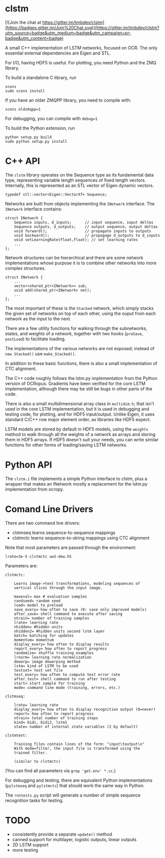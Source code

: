 # clstm

[![Join the chat at https://gitter.im/tmbdev/clstm](https://badges.gitter.im/Join%20Chat.svg)](https://gitter.im/tmbdev/clstm?utm_source=badge&utm_medium=badge&utm_campaign=pr-badge&utm_content=badge)

A small C++ implementation of LSTM networks, focused on OCR.
The only essential external dependencies are Eigen and STL.

For I/O, having HDF5 is useful. For plotting, you need Python and the
ZMQ library.

To build a standalone C library, run

    scons
    sudo scons install

If you have an older ZMQPP library, you need to compile with:

    scons oldzmqpp=1

For debugging, you can compile with `debug=1`

To build the Python extension, run

    python setup.py build
    sudo python setup.py install

# C++ API

The `clstm` library operates on the Sequence type as its fundamental
data type, representing variable length sequences of fixed length vectors.
Internally, this is represented as an STL vector of Eigen dynamic vectors.

    typedef stl::vector<Eigen::VectorXf> Sequence;

Networks are built from objects implementing the `INetwork` interface.
The `INetwork` interface contains:

    struct INetwork {
        Sequence inputs, d_inputs;      // input sequence, input deltas
        Sequence outputs, d_outputs;    // output sequence, output deltas
        void forward();                 // propagate inputs to outputs
        void backward();                // propagage d_outputs to d_inputs
        void setLearningRate(Float,Float); // set learning rates
        ...
    };

Network structures can be hierarchical and there are some network 
implementations whose purpose it is to combine other networks into more
complex structures.

    struct INetwork {
        ...
        vector<shared_ptr<INetwork>> sub;
        void add(shared_ptr<INetwork> net);
        ...
    };

The most important of these is the `Stacked` network, which simply
stacks the given set of networks on top of each other, using the ouput
from each network as the input to the next. 

There are a few utility functions for walking through the subnetworks, states,
and weights of a network, together with two hooks (`preSave`, `postLoad`) to
facilitate loading.

The implementations of the various networks are not exposed; instead of
`new Stacked()` use `make_Stacked()`.

In addition to these basic functions, there is also a small implementation
of CTC alignment.

The C++ code roughly follows the lstm.py implementation from the Python version
of OCRopus. Gradients have been verified for the core LSTM implementation,
although there may be still be bugs in other parts of the code.

There is also a small multidimensional array class in `multidim.h`; that isn't
used in the core LSTM implementation, but it is used in debugging and testing
code, for plotting, and for HDF5 input/output. Unlike Eigen, it uses standard
C/C++ row major element order, as libraries like HDF5 expect.

LSTM models are stored by default in HDF5 models, using the `weights`
method to walk through all the weights of a network as arrays and storing
them in HDF5 arrays. If HDF5 doesn't suit your needs, you can write
similar functions for other forms of loading/saving LSTM networks.

# Python API

The `clstm.i` file implements a simple Python interface to clstm, plus
a wrapper that makes an INetwork mostly a replacement for the lstm.py
implementation from ocropy.

# Comand Line Drivers

There are two command line drivers:

  - clstmseq learns sequence-to-sequence mappings
  - clstmctc learns sequence-to-string mappings using CTC alignment

Note that most parameters are passed through the environment:

    lrate=3e-5 clstmctc uw3-dew.h5

Parameters are:

    clstmctc:

        Learns image->text transformations, modeling sequences of
        vertical slices through the input image.

        maxeval= max # evaluation samples
        randseed= random seed
        load= model to preload
        save_every= how often to save (0: save only improved models)
        after_save= shell command to execute after saving
        ntrain= number of training samples
        lrate= learning rate
        nhidden= #hidden units
        nhidden2= #hidden units second lstm layer
        batch= batching for updates
        momentum= momentum
        display_every= how often to display results
        report_every= how often to report progress
        randomize= shuffle training examples
        lrnorm= learning rate normalization
        dewarp= image dewarping method
        lstm= kind of LSTM to be used
        testset= test set file
        test_every= how often to compute test error rate
        after_test= shell command to run after testing
        start= start sample for training
        mode= command line mode (training, errors, etc.)

    clstmseq:

        lrate= learning rate
        display_every= how often to display recognition output (0=never)
        report= how often to report progress
        ntrain= total number of training steps
        kind= bidi, bidi2, lstm1
        state= number of internal state variables (2 by default)

    clstmtext:

        Training files contain lines of the form: "input\toutput\n"
        With mode=filter, the input file is transformed using the
        trained filter.

        (similar to clstmctc)

(You can find all parameters via `grep 'get.env' *.cc`.)

For debugging and testing, there are equivalent Python implementations
(`pylstmseq` and `pylstmctc`) that should work the same way in Python.

The `rnntests.py` script will generate a number of simple sequence
recognition tasks for testing.

# TODO

  - consistently provide a separate `update()` method
  - canned support for multilayer, logistic outputs, linear outputs
  - 2D LSTM support
  - more testing
